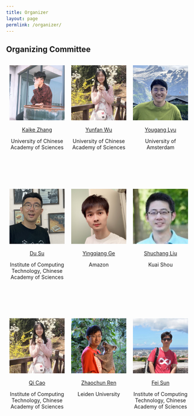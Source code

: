 ```yaml
---
title: Organizer
layout: page
permlink: /organizer/
---
```

<link rel="stylesheet" href="../style.css">

## Organizing Committee

<style>
/* 成员容器样式 */
.committee-member {
  margin-bottom: 10ex;
  width: 30%;
  max-width: 300px; /* 与照片宽度一致 */
  box-sizing: border-box;
  text-align: center; /* 文字居中 */
}

/* Flex容器样式 */
.committee-container {
  display: flex;
  flex-wrap: wrap;
  justify-content: space-around;
}

/* 小屏幕设备样式 */
@media screen and (max-width: 768px) {
  .committee-member {
    width: 100%;
    max-width: none;
  }
}
</style>

<div class="committee-container">
  <div class="committee-member">
    <p><img src="kkz.jpeg" style="width: 150px; height:150px;"></p>
    <p><a href="https://kaike-zhang.github.io/">Kaike Zhang</a></p>
    <p>University of Chinese Academy of Sciences</p>
  </div>

  <div class="committee-member">
    <p><img src="cq.jpeg" style="width: 150px; height:150px;"></p>
    <p><a href="profile.yunfan.info">Yunfan Wu</a></p>
    <p>University of Chinese Academy of Sciences</p>
  </div>

  <div class="committee-member">
    <p><img src="lyuyougang.png" style="width: 150px; height:150px;"></p>
    <p><a href="https://youganglyu.github.io/">Yougang Lyu</a></p>
    <p>University of Amsterdam</p>
  </div>

  <div class="committee-member">
    <p><img src="sudu.pic.jpg" style="width: 150px; height:150px;"></p>
    <p><a href="https://scholar.google.com/citations?hl=en&user=w2pQByMAAAAJ&view_op=list_works&gmla=AL3_zigxd_kXXPJGKuE2SyjKu9lFnBizozo0T_zEMjDbmMOPgrzym7_9YfBTfVIwJ8Nib7pys8H-ZOeDmjQNMRwe45ggeCYz3I3ptA">Du Su</a></p>
    <p>Institute of Computing Technology, Chinese Academy of Sciences</p>
  </div>

  <div class="committee-member">
    <p><img src="gyq.jpeg" style="width: 150px; height:150px;"></p>
    <p><a href="https://yingqiangge.github.io/">Yingqiang Ge</a></p>
    <p>Amazon</p>
  </div>

  <div class="committee-member">
    <p><img src="lsc.jpeg" style="width: 150px; height:150px;"></p>
    <p><a href="https://scholar.google.com/citations?user=kivnB4QAAAAJ&hl=zh-CN">Shuchang Liu</a></p>
    <p>Kuai Shou</p>
  </div>

  <div class="committee-member">
    <p><img src="cq.jpeg" style="width: 150px; height:150px;"></p>
    <p><a href="https://caoqi92.github.io/">Qi Cao</a></p>
    <p>Institute of Computing Technology, Chinese Academy of Sciences</p>
  </div>

  <div class="committee-member">
    <p><img src="zcr.jpg" style="width: 150px; height:150px;"></p>
    <p><a href="https://renzhaochun.github.io/">Zhaochun Ren</a></p>
    <p>Leiden University</p>
  </div>

  <div class="committee-member">
    <p><img src="sf.jpg" style="width: 150px; height:150px;"></p>
    <p><a href="http://ofey.me/">Fei Sun</a></p>
    <p>Institute of Computing Technology, Chinese Academy of Sciences</p>
  </div>
</div>

<!-- 
## Organizing Committee

<div style="margin-bottom: 3ex; max-width: 50%; min-width: 200px; display: inline-block;  vertical-align: top">
<p><img src="kkz.jpeg" style="height:150px"></p>
<p><a href="https://kaike-zhang.github.io/">Kaike Zhang</a></p>
<p>University of Chinese Academy of Sciences</p>
</div>

<div style="margin-bottom: 3ex; max-width: 50%; min-width: 200px; display: inline-block;  vertical-align: top">
<p><img src="cq.jpeg" style="height:150px"></p>
<p><a href="profile.yunfan.info">Yunfan Wu</a></p>
<p>University of Chinese Academy of Sciences</p>
</div>

<div style="margin-bottom: 3ex; max-width: 50%; min-width: 200px; display: inline-block;  vertical-align: top">
<p><img src="lyuyougang.png" style="height:150px"></p>
<p><a href="https://youganglyu.github.io/">Yougang Lyu</a></p>
<p>University of Amsterdam</p>
</div>

<div style="margin-bottom: 3ex; max-width: 50%; min-width: 200px; display: inline-block;  vertical-align: top">
<p><img src="sudu.pic.jpg" style="height:150px"></p>
<p><a href="https://scholar.google.com/citations?hl=en&user=w2pQByMAAAAJ&view_op=list_works&gmla=AL3_zigxd_kXXPJGKuE2SyjKu9lFnBizozo0T_zEMjDbmMOPgrzym7_9YfBTfVIwJ8Nib7pys8H-ZOeDmjQNMRwe45ggeCYz3I3ptA">Du Su</a></p>
<p>Institute of Computing Technology, Chinese Academy of Sciences</p>
</div>

<div style="margin-bottom: 3ex; max-width: 50%; min-width: 200px; display: inline-block;  vertical-align: top">
<p><img src="gyq.jpeg" style="height:150px"></p>
<p><a href="https://yingqiangge.github.io/">Yingqiang Ge</a></p>
<p>Amazon</p>
</div>

<div style="margin-bottom: 3ex; max-width: 50%; min-width: 200px; display: inline-block;  vertical-align: top">
<p><img src="lsc.jpeg" style="height:150px"></p>
<p><a href="https://scholar.google.com/citations?user=kivnB4QAAAAJ&hl=zh-CN">Shuchang Liu</a></p>
<p>Kuai Shou</p>
</div>

<div style="margin-bottom: 3ex; max-width: 50%; min-width: 200px; display: inline-block;  vertical-align: top">
<p><img src="cq.jpeg" style="height:150px"></p>
<p><a href="https://caoqi92.github.io/">Qi Cao</a></p>
<p>Institute of Computing Technology, Chinese Academy of Sciences</p>
</div>

<div style="margin-bottom: 3ex; max-width: 50%; min-width: 200px; display: inline-block;  vertical-align: top">
<p><img src="zcr.jpg" style="height:150px"></p>
<p><a href="https://renzhaochun.github.io/">Zhaochun Ren</a></p>
<p>Leiden University</p>
</div>

<div style="margin-bottom: 3ex; max-width: 50%; min-width: 200px; display: inline-block;  vertical-align: top">
<p><img src="sf.jpg" style="height:150px"></p>
<p><a href="http://ofey.me/">Fei Sun</a></p>
<p>Institute of Computing Technology, Chinese Academy of Sciences</p>
</div> -->